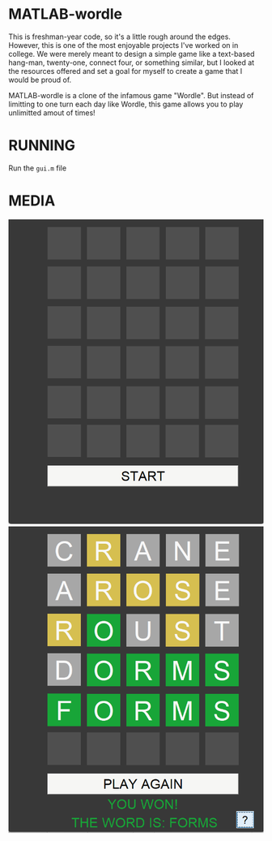 # MATLAB-wordle

This is freshman-year code, so it's a little rough around the edges. However, this is one of the most enjoyable projects I've worked on in college. We were merely meant to design a simple game like a text-based hang-man, twenty-one, connect four, or something similar, but I looked at the resources offered and set a goal for myself to create a game that I would be proud of.

MATLAB-wordle is a clone of the infamous game "Wordle". But instead of limitting to one turn each day like Wordle, this game allows you to play unlimitted amout of times!

# RUNNING

Run the `gui.m` file

# MEDIA

![screenshot](/Screenshots/1.png)
![screenshot](/Screenshots/2.png)
